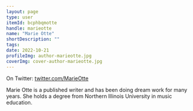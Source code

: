```yaml
---
layout: page
type: user
itemId: bcphbqmotte
handle: marieotte
name: "Marie Otte"
shortDescription: ""
tags:
date: 2022-10-21
profileImg: author-marieotte.jpg
coverImg: cover-author-marieotte.jpg
---
```


On Twitter: [twitter.com/MarieOtte](https://twitter.com/MarieOtte)

Marie Otte is a published writer and has been doing dream work for many years. She holds a degree from Northern Illinois University in music education.
